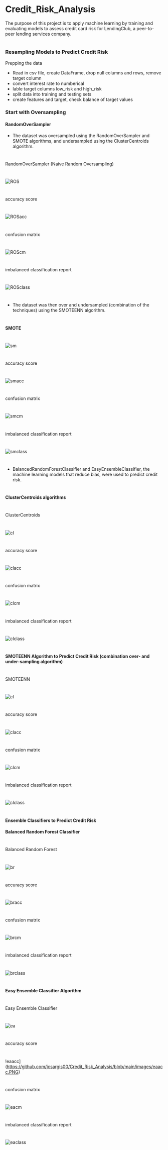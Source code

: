 # Credit_Risk_Analysis
The purpose of this project is to apply machine learning by training and evaluating models to assess credit card risk for LendingClub, a peer-to-peer lending services company.
#
### Resampling Models to Predict Credit Risk
Prepping the data
- Read in csv file, create DataFrame, drop null columns and rows, remove target column
- convert interest rate to numberical
- lable target columns low_risk and high_risk
- split data into training and testing sets
- create features and target, check balance of target values
### Start with Oversampling
#### RandomOverSampler
* The dataset was oversampled using the RandomOverSampler and SMOTE algorithms, and undersampled using the ClusterCentroids algorithm. 
#
RandomOverSampler (Naive Random Oversampling)
#
![ROS](https://github.com/jcsargis00/Credit_Risk_Analysis/blob/main/images/random.PNG)
#
accuracy score
#
![ROSacc](https://github.com/jcsargis00/Credit_Risk_Analysis/blob/main/images/randomacc.PNG)
#
confusion matrix
#
![ROScm](https://github.com/jcsargis00/Credit_Risk_Analysis/blob/main/images/randomcm.PNG)
#
imbalanced classification report
#
![ROSclass](https://github.com/jcsargis00/Credit_Risk_Analysis/blob/main/images/randomclass.PNG)
#
* The dataset was then over and undersampled (combination of the techniques) using the SMOTEENN algorithm. 
#
#### SMOTE
#
![sm](https://github.com/jcsargis00/Credit_Risk_Analysis/blob/main/images/smote.PNG)
#
accuracy score
#
![smacc](https://github.com/jcsargis00/Credit_Risk_Analysis/blob/main/images/smoteacc.PNG)
#
confusion matrix
#
![smcm](https://github.com/jcsargis00/Credit_Risk_Analysis/blob/main/images/smotecm.PNG)
#
imbalanced classification report
#
![smclass](https://github.com/jcsargis00/Credit_Risk_Analysis/blob/main/images/smoteclass.PNG)
#
* BalancedRandomForestClassifier and EasyEnsembleClassifier, the machine learning models that reduce bias,  were used to predict credit risk. 
#
#### ClusterCentroids algorithms
#
ClusterCentroids
#
![cl](https://github.com/jcsargis00/Credit_Risk_Analysis/blob/main/images/cluster.PNG)
#
accuracy score
#
![clacc](https://github.com/jcsargis00/Credit_Risk_Analysis/blob/main/images/clusteracc.PNG)
#
confusion matrix
#
![clcm](https://github.com/jcsargis00/Credit_Risk_Analysis/blob/main/images/clustercm.PNG)
#
imbalanced classification report
#
![clclass](https://github.com/jcsargis00/Credit_Risk_Analysis/blob/main/images/clusterclass.PNG)
#
#### SMOTEENN Algorithm to Predict Credit Risk (combination over- and under-sampling algorithm)
#
SMOTEENN
#
![cl](https://github.com/jcsargis00/Credit_Risk_Analysis/blob/main/images/enn2.PNG)
#
accuracy score
#
![clacc](https://github.com/jcsargis00/Credit_Risk_Analysis/blob/main/images/ennacc.PNG)
#
confusion matrix
#
![clcm](https://github.com/jcsargis00/Credit_Risk_Analysis/blob/main/images/enncm.PNG)
#
imbalanced classification report
#
![clclass](https://github.com/jcsargis00/Credit_Risk_Analysis/blob/main/images/ennclass.PNG)
#
#### Ensemble Classifiers to Predict Credit Risk
#### Balanced Random Forest Classifier
#
Balanced Random Forest
#
![br](https://github.com/jcsargis00/Credit_Risk_Analysis/blob/main/images/br.PNG)
#
accuracy score
#
![bracc](https://github.com/jcsargis00/Credit_Risk_Analysis/blob/main/images/bracc.PNG)
#
confusion matrix
#
![brcm](https://github.com/jcsargis00/Credit_Risk_Analysis/blob/main/images/brcm.PNG)
#
imbalanced classification report
#
![brclass](https://github.com/jcsargis00/Credit_Risk_Analysis/blob/main/images/brclass.PNG)
#
#### Easy Ensemble Classifier Algorithm
#
Easy Ensemble Classifier
#
![ea](https://github.com/jcsargis00/Credit_Risk_Analysis/blob/main/images/ea.PNG)
#
accuracy score
#
!eaacc](https://github.com/jcsargis00/Credit_Risk_Analysis/blob/main/images/eaacc.PNG)
#
confusion matrix
#
![eacm](https://github.com/jcsargis00/Credit_Risk_Analysis/blob/main/images/eacm.PNG)
#
imbalanced classification report
#
![eaclass](https://github.com/jcsargis00/Credit_Risk_Analysis/blob/main/images/eaclass.PNG)
#